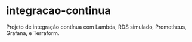 # integracao-continua
Projeto de integração contínua com Lambda, RDS simulado, Prometheus, Grafana, e Terraform.
